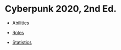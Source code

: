 # Cyberpunk 2020, 2nd Ed.

* [Abilities](/Abilities/Abilities.md)

* [Roles](/Roles/Roles.md)

* [Statistics](/Statistics/Statistics.md)

  



